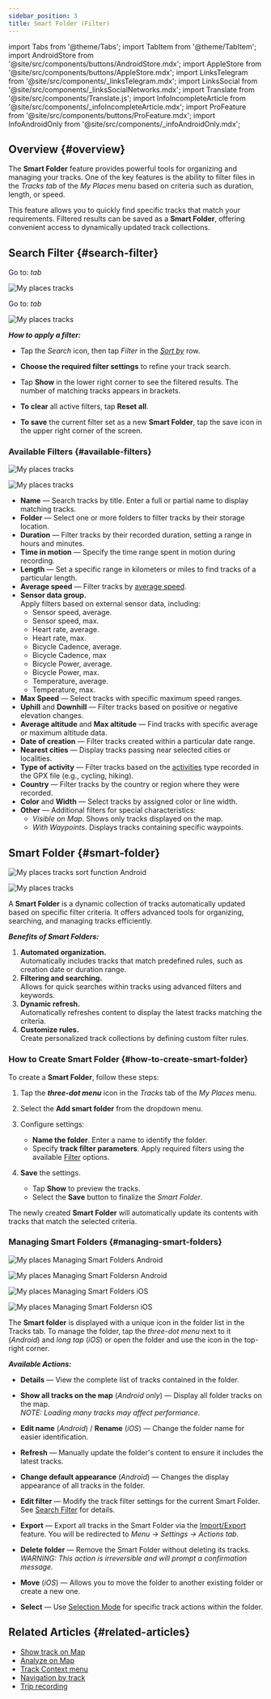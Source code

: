 ```yaml
---
sidebar_position: 3
title: Smart Folder (Filter)
---
```


import Tabs from '@theme/Tabs';
import TabItem from '@theme/TabItem';
import AndroidStore from '@site/src/components/buttons/AndroidStore.mdx';
import AppleStore from '@site/src/components/buttons/AppleStore.mdx';
import LinksTelegram from '@site/src/components/_linksTelegram.mdx';
import LinksSocial from '@site/src/components/_linksSocialNetworks.mdx';
import Translate from '@site/src/components/Translate.js';
import InfoIncompleteArticle from '@site/src/components/_infoIncompleteArticle.mdx';
import ProFeature from '@site/src/components/buttons/ProFeature.mdx';
import InfoAndroidOnly from '@site/src/components/_infoAndroidOnly.mdx';


## Overview {#overview}

The **Smart Folder** feature provides powerful tools for organizing and managing your tracks. One of the key features is the ability to filter files in the *Tracks tab* of the *My Places* menu based on criteria such as duration, length, or speed.  

This feature allows you to quickly find specific tracks that match your requirements. Filtered results can be saved as a **Smart Folder**, offering convenient access to dynamically updated track collections.


## Search Filter {#search-filter}

<Tabs groupId="operating-systems" queryString="current-os">

<TabItem value="android" label="Android">

Go to: *<Translate android="true" ids="shared_string_menu,shared_string_my_places,shared_string_gpx_files"/> tab*

![My places tracks](@site/static/img/personal/tracks/my_places_tracks_filter_2_andr.png)

</TabItem>

<TabItem value="ios" label="iOS">

Go to: *<Translate ios="true" ids="shared_string_menu,shared_string_my_places,shared_string_gpx_tracks"/> tab*

![My places tracks](@site/static/img/personal/tracks/my_places_tracks_filter_ios.png)

</TabItem>

</Tabs>

***How to apply a filter:***

- Tap the *Search* icon, then tap *Filter* in the [*Sort by*](./manage-tracks.md#sort-by) row.

- **Choose the required filter settings** to refine your track search.

- Tap **Show** in the lower right corner to see the filtered results. The number of matching tracks appears in brackets.

- **To clear** all active filters, tap **Reset all**.

- **To save** the current filter set as a new **Smart Folder**, tap the save icon in the upper right corner of the screen.


### Available Filters {#available-filters}

<Tabs groupId="operating-systems" queryString="current-os">

<TabItem value="android" label="Android">

![My places tracks](@site/static/img/personal/tracks/my_places_tracks_filter_andr.png)

</TabItem>

<TabItem value="ios" label="iOS">

![My places tracks](@site/static/img/personal/tracks/my_places_tracks_filter_2_ios.png)

</TabItem>

</Tabs>

- **Name** — Search tracks by title. Enter a full or partial name to display matching tracks.
- **Folder** — Select one or more folders to filter tracks by their storage location.
- **Duration** — Filter tracks by their recorded duration, setting a range in hours and minutes.
- **Time in motion** — Specify the time range spent in motion during recording.
- **Length** — Set a specific range in kilometers or miles to find tracks of a particular length.
- **Average speed** — Filter tracks by [average speed](../../widgets/info-widgets.md#average-speed).
- **Sensor data group.**  
    Apply filters based on external sensor data, including:
    - Sensor speed, average.
    - Sensor speed, max.
    - Heart rate, average.
    - Heart rate, max.
    - Bicycle Cadence, average.
    - Bicycle Cadence, max
    - Bicycle Power, average.
    - Bicycle Power, max.
    - Temperature, average.
    - Temperature, max.
- **Max Speed** — Select tracks with specific maximum speed ranges.
- **Uphill** and **Downhill** — Filter tracks based on positive or negative elevation changes.
- **Average altitude** and **Max altitude** — Find tracks with specific average or maximum altitude data.
- **Date of creation** — Filter tracks created within a particular date range.
- **Nearest cities** — Display tracks passing near selected cities or localities.
- **Type of activity** — Filter tracks based on the [activities](../../map/tracks/track-context-menu.md#ttrack-activity-type) type recorded in the GPX file (e.g., cycling, hiking).
- **Country** — Filter tracks by the country or region where they were recorded.
- **Color** and **Width** — Select tracks by assigned color or line width.
- **Other** — Additional filters for special characteristics:
    - *Visible on Map*. Shows only tracks displayed on the map.
    - *With Waypoints*. Displays tracks containing specific waypoints.


## Smart Folder {#smart-folder}

<Tabs groupId="operating-systems" queryString="current-os">

<TabItem value="android" label="Android">

![My places tracks sort function Android](@site/static/img/personal/tracks/my_places_smart_folder_andr.png)

</TabItem>

<TabItem value="ios" label="iOS">

![My places tracks](@site/static/img/personal/tracks/my_places_smart_folder_ios.png)

</TabItem>

</Tabs>

A **Smart Folder** is a dynamic collection of tracks automatically updated based on specific filter criteria. It offers advanced tools for organizing, searching, and managing tracks efficiently.  

***Benefits of Smart Folders:***

1. **Automated organization.**  
    Automatically includes tracks that match predefined rules, such as creation date or duration range.
2. **Filtering and searching.**  
    Allows for quick searches within tracks using advanced filters and keywords.
3. **Dynamic refresh.**  
    Automatically refreshes content to display the latest tracks matching the criteria.
4. **Customize rules.**  
    Create personalized track collections by defining custom filter rules.


### How to Create Smart Folder {#how-to-create-smart-folder}

To create a **Smart Folder**, follow these steps:

1. Tap the ***three-dot menu*** icon in the *Tracks* tab of the *My Places* menu.

2. Select the **Add smart folder** from the dropdown menu.

3. Configure settings:
   - **Name the folder**. Enter a name to identify the folder.
   - Specify **track filter parameters**. Apply required filters using the available [Filter](#available-filters) options.

4. **Save** the settings.
    - Tap **Show** to preview the tracks.
    - Select the **Save** button to finalize the *Smart Folder*.

The newly created **Smart Folder** will automatically update its contents with tracks that match the selected criteria.


### Managing Smart Folders {#managing-smart-folders}

<Tabs groupId="operating-systems" queryString="current-os">

<TabItem value="android" label="Android">

![My places Managing Smart Folders Android](@site/static/img/personal/tracks/my_places_smart_folder_2-1_andr.png)

![My places Managing Smart Foldersn Android](@site/static/img/personal/tracks/my_places_smart_folder_3_andr.png)

</TabItem>

<TabItem value="ios" label="iOS">

![My places Managing Smart Folders iOS](@site/static/img/personal/tracks/folder_menu_2_ios.png)

![My places Managing Smart Foldersn iOS](@site/static/img/personal/tracks/my_places_smart_folder_2_ios.png)

</TabItem>

</Tabs>

The **Smart folder** is displayed with a unique icon in the folder list in the Tracks tab. To manage the folder, tap the *three-dot menu* next to it (*Android*) and *long tap* (*iOS*) or open the folder and use the icon in the top-right corner.

***Available Actions:***

- **Details** — View the complete list of tracks contained in the folder.

- **Show all tracks on the map** (*Android only*) — Display all folder tracks on the map.  
    *NOTE: Loading many tracks may affect performance.*

- **Edit name** (*Android*) / **Rename** (*iOS*) — Change the folder name for easier identification.

- **Refresh** — Manually update the folder's content to ensure it includes the latest tracks.

- **Change default appearance** (*Android*) — Changes the display appearance of all tracks in the folder.

- **Edit filter** — Modify the track filter settings for the current Smart Folder. See [Search Filter](#search-filter) for details.

- **Export** — Export all tracks in the Smart Folder via the [Import/Export](../../personal/import-export.md) feature. You will be redirected to *Menu → Settings → Actions tab*.

- **Delete folder** — Remove the Smart Folder without deleting its tracks.  
    *WARNING: This action is irreversible and will prompt a confirmation message.*

- **Move** (*iOS*) — Allows you to move the folder to another existing folder or create a new one.

- **Select** — Use [Selection Mode](./manage-tracks.md#selection-mode) for specific track actions within the folder.


## Related Articles {#related-articles}

- [Show track on Map](../../map/tracks/index.md)
- [Analyze on Map](../../map/tracks/index.md#analyze-track-on-map)
- [Track Context menu](../../map/tracks/track-context-menu.md)
- [Navigation by track](../../navigation/setup/gpx-navigation.md)
- [Trip recording](../../plugins/trip-recording.md)


